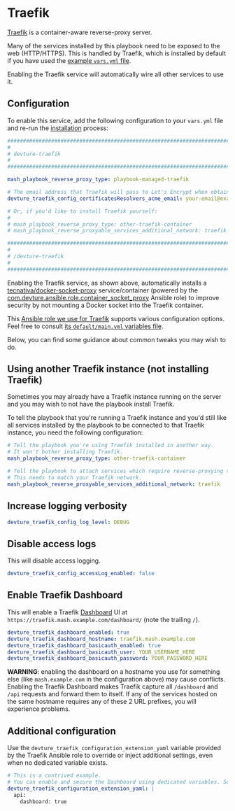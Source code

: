# Traefik

[Traefik](https://doc.traefik.io/traefik/) is a container-aware reverse-proxy server.

Many of the services installed by this playbook need to be exposed to the web (HTTP/HTTPS). This is handled by Traefik, which is installed by default if you have used the [example `vars.yml` file](../../examples/vars.yml).

Enabling the Traefik service will automatically wire all other services to use it.


## Configuration

To enable this service, add the following configuration to your `vars.yml` file and re-run the [installation](../installing.md) process:

```yaml
########################################################################
#                                                                      #
# devture-traefik                                                      #
#                                                                      #
########################################################################

mash_playbook_reverse_proxy_type: playbook-managed-traefik

# The email address that Traefik will pass to Let's Encrypt when obtaining SSL certificates
devture_traefik_config_certificatesResolvers_acme_email: your-email@example.com

# Or, if you'd like to install Traefik yourself:
#
# mash_playbook_reverse_proxy_type: other-traefik-container
# mash_playbook_reverse_proxyable_services_additional_network: traefik

########################################################################
#                                                                      #
# /devture-traefik                                                     #
#                                                                      #
########################################################################
```

Enabling the Traefik service, as shown above, automatically installs a [tecnativa/docker-socket-proxy](https://github.com/Tecnativa/docker-socket-proxy) service/container (powered by the [com.devture.ansible.role.container_socket_proxy](https://github.com/devture/com.devture.ansible.role.container_socket_proxy) Ansible role) to improve security by not mounting a Docker socket into the Traefik container.


This [Ansible role we use for Traefik](https://github.com/devture/com.devture.ansible.role.traefik) supports various configuration options. Feel free to consult [its `default/main.yml` variables file](https://github.com/devture/com.devture.ansible.role.traefik/blob/main/defaults/main.yml).

Below, you can find some guidance about common tweaks you may wish to do.

## Using another Traefik instance (not installing Traefik)

Sometimes you may already have a Traefik instance running on the server and you may wish to not have the playbook install Traefik.

To tell the playbook that you're running a Traefik instance and you'd still like all services installed by the playbook to be connected to that Traefik instance, you need the following configuration:

```yml
# Tell the playbook you're using Traefik installed in another way.
# It won't bother installing Traefik.
mash_playbook_reverse_proxy_type: other-traefik-container

# Tell the playbook to attach services which require reverse-proxying to an additional network by default (e.g. traefik)
# This needs to match your Traefik network.
mash_playbook_reverse_proxyable_services_additional_network: traefik
```

## Increase logging verbosity

```yaml
devture_traefik_config_log_level: DEBUG
```

## Disable access logs

This will disable access logging.

```yaml
devture_traefik_config_accessLog_enabled: false
```

## Enable Traefik Dashboard

This will enable a Traefik [Dashboard](https://doc.traefik.io/traefik/operations/dashboard/) UI at `https://traefik.mash.example.com/dashboard/` (note the trailing `/`).

```yaml
devture_traefik_dashboard_enabled: true
devture_traefik_dashboard_hostname: traefik.mash.example.com
devture_traefik_dashboard_basicauth_enabled: true
devture_traefik_dashboard_basicauth_user: YOUR_USERNAME_HERE
devture_traefik_dashboard_basicauth_password: YOUR_PASSWORD_HERE
```

**WARNING**: enabling the dashboard on a hostname you use for something else (like `mash.example.com` in the configuration above) may cause conflicts. Enabling the Traefik Dashboard makes Traefik capture all `/dashboard` and `/api` requests and forward them to itself. If any of the services hosted on the same hostname requires any of these 2 URL prefixes, you will experience problems.

## Additional configuration

Use the `devture_traefik_configuration_extension_yaml` variable provided by the Traefik Ansible role to override or inject additional settings, even when no dedicated variable exists.

```yaml
# This is a contrived example.
# You can enable and secure the Dashboard using dedicated variables. See above.
devture_traefik_configuration_extension_yaml: |
  api:
    dashboard: true
```
